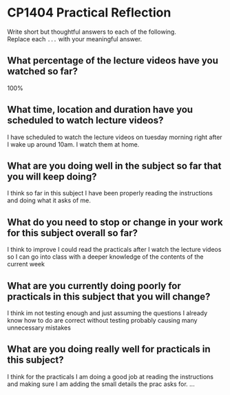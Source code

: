 # CP1404 Practical Reflection

Write short but thoughtful answers to each of the following.  
Replace each `...` with your meaningful answer.

## What percentage of the lecture videos have you watched so far?

100%

## What time, location and duration have you scheduled to watch lecture videos?

I have scheduled to watch the lecture videos on tuesday morning right after I wake up around 10am. I watch them at home.

## What are you doing well in the subject so far that you will keep doing?

I think so far in this subject I have been properly reading the instructions and doing what it asks of me.

## What do you need to stop or change in your work for this subject overall so far?

I think to improve I could read the practicals after I watch the lecture videos so I can go into class with a deeper 
knowledge of the contents of the current week

## What are you currently doing poorly for practicals in this subject that you will change?

I think im not testing enough and just assuming the questions I already know how to do are correct without testing probably 
causing many unnecessary mistakes

## What are you doing really well for practicals in this subject?
I think for the practicals I am doing a good job at reading the instructions and making sure I am adding the small details
the prac asks for.
...

